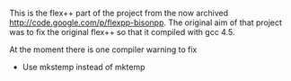 This is the flex++ part of the project from the now archived 
http://code.google.com/p/flexpp-bisonpp. The original aim of that project was
to fix the original flex++ so that it compiled with gcc 4.5.

At the moment there is one compiler warning to fix

 * Use mkstemp instead of mktemp
